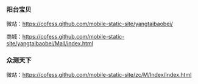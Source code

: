 ### 阳台宝贝
微站：https://cofess.github.com/mobile-static-site/yangtaibaobei/

商城：https://cofess.github.com/mobile-static-site/yangtaibaobei/Mall/index.html

### 众测天下
微站：https://cofess.github.com/mobile-static-site/zc/M/Index/index.html
